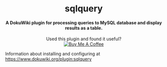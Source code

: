 <h1 align="center">sqlquery</h1>

<h4 align="center">
  A DokuWiki plugin for processing queries to MySQL database and display results as a table.
</h4>

<p align="center">
Used this plugin and found it useful?<br /><a href="https://www.buymeacoffee.com/vpn" target="_blank"><img src="https://www.buymeacoffee.com/assets/img/custom_images/orange_img.png" alt="Buy Me A Coffee" style="height: auto !important;width: auto !important;" ></a>
</p>

Information about installing and configuring at https://www.dokuwiki.org/plugin:sqlquery

